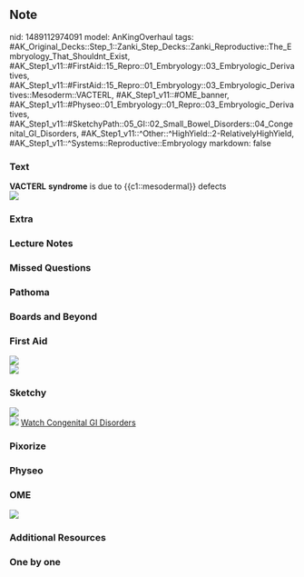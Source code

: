 ## Note
nid: 1489112974091
model: AnKingOverhaul
tags: #AK_Original_Decks::Step_1::Zanki_Step_Decks::Zanki_Reproductive::The_Embryology_That_Shouldnt_Exist, #AK_Step1_v11::#FirstAid::15_Repro::01_Embryology::03_Embryologic_Derivatives, #AK_Step1_v11::#FirstAid::15_Repro::01_Embryology::03_Embryologic_Derivatives::Mesoderm::VACTERL, #AK_Step1_v11::#OME_banner, #AK_Step1_v11::#Physeo::01_Embryology::01_Repro::03_Embryologic_Derivatives, #AK_Step1_v11::#SketchyPath::05_GI::02_Small_Bowel_Disorders::04_Congenital_GI_Disorders, #AK_Step1_v11::^Other::^HighYield::2-RelativelyHighYield, #AK_Step1_v11::^Systems::Reproductive::Embryology
markdown: false

### Text
<div>
  <b>VACTERL</b> <b>syndrome</b> is due to {{c1::mesodermal}}
  defects
</div>
<div><img src="paste-1031754223714436.jpg"></div>

### Extra


### Lecture Notes


### Missed Questions


### Pathoma


### Boards and Beyond


### First Aid
<img src="paste-1031754223714436.jpg">
<div><img src="paste-48430051230676.jpg"></div>

### Sketchy
<div><img src=
"TE%20fistula%20VACTRL%20association.jpg"></div><img src=
"Zoverall%20picture-55b51754b840a8ad52430dd6bbc044921fc98fa0_1566160514431.JPG">
<a href=
"https://dashboard.sketchy.com/study/medical/courses/medical-pathophysiology/units/medical-pathophysiology-gi/videos/medical-pathophysiology-gi-small-bowel-disorders-congenital-gi-disorders?utm_source=anki&utm_medium=partnership&utm_campaign=february_update&utm_content=medical">
Watch Congenital GI Disorders</a>

### Pixorize


### Physeo


### OME
<div class="ome-widget">
  <a href="https://onlinemeded.org?ref=anki"><img src=
  "_OME_AnkiFlashcards_General_7.png"></a>
</div>

### Additional Resources


### One by one

